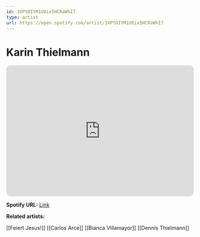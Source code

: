 ```yaml
---
id: 3XPtDIYM1U8ix5HCRaWhI7
type: artist
url: https://open.spotify.com/artist/3XPtDIYM1U8ix5HCRaWhI7
---
```

# Karin Thielmann

<iframe style="border-radius:12px" src="https://open.spotify.com/embed/artist/3XPtDIYM1U8ix5HCRaWhI7" width="100%" height="352" frameBorder="0" allowfullscreen="" allow="autoplay; clipboard-write; encrypted-media; fullscreen; picture-in-picture" loading="lazy"></iframe>

**Spotify URL:** [Link](https://open.spotify.com/artist/3XPtDIYM1U8ix5HCRaWhI7)

**Related artists:**

[[Feiert Jesus!]]
[[Carlos Arce]]
[[Bianca Villamayor]]
[[Dennis Thielmann]]
